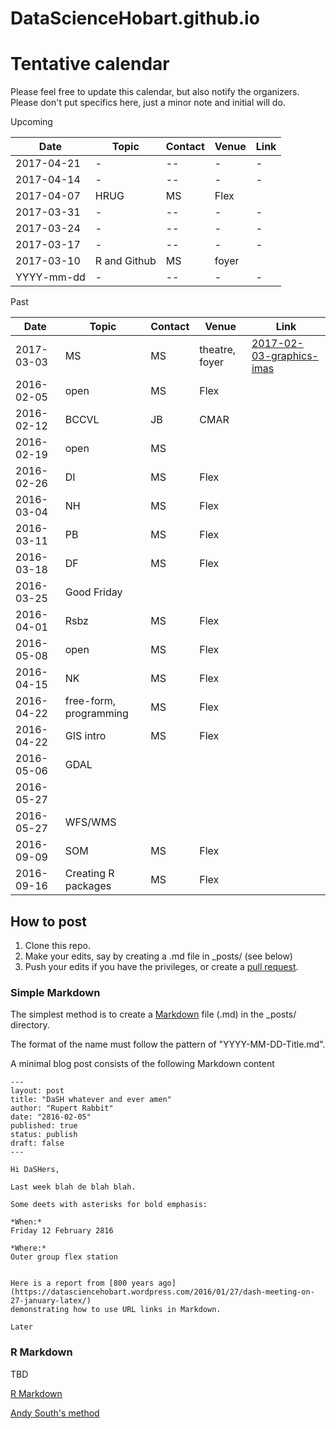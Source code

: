 # DataScienceHobart.github.io

# Tentative calendar 

Please feel free to update this calendar, but also notify the organizers. Please don't put specifics here, just a minor note and initial will do. 

<!-- writeLines(sprintf("%s |  -  |    |    | ", seq(as.Date("2016-04-15"), length = 10, by = "1 week"))) -->

Upcoming


Date       | Topic | Contact | Venue | Link |
-----------|-------|---------|-------|------|
2017-04-21 | -  | --   |   - |   -    |
2017-04-14 | -  | --   |   - |   -    |
2017-04-07 |  HRUG   | MS      | Flex  |  |
2017-03-31 | -  | --   |   - |   -    |
2017-03-24 | -  | --   |   - |   -    |
2017-03-17 | -  | --   |   - |   -    |
2017-03-10 |   R and Github    | MS   | foyer  |  |
YYYY-mm-dd | -  | --   |   - |   -    |






Past 


Date       | Topic | Contact | Venue | Link |
-----------|-------|---------|-------|-------|
2017-03-03 |  MS   | MS      | theatre, foyer  | [2017-02-03-graphics-imas](https://github.com/DataScienceHobart/2017-02-03-graphics-imas/blob/master/README.md) |
2016-02-05 | open  | MS      | Flex  |  |
2016-02-12 | BCCVL | JB      | CMAR  |  |
2016-02-19 | open  | MS      |       |  |
2016-02-26 |  DI   | MS      | Flex  |  |
2016-03-04 |  NH   | MS      | Flex  |  |
2016-03-11 |  PB   | MS      | Flex  |  |
2016-03-18 |  DF   | MS      | Flex  |  |
2016-03-25 |  Good Friday |  |  |  |
2016-04-01 |  Rsbz | MS      | Flex  |  |
2016-05-08 | open  | MS      | Flex  |  |
2016-04-15 | NK    | MS      | Flex |  |
2016-04-22 | free-form, programming  | MS    | Flex    |   |
2016-04-22 |  GIS intro  | MS   | Flex    |   |
2016-05-06 |  GDAL |    |    |   |
2016-05-27 |    |    |    |   |
2016-05-27 |  WFS/WMS  |    |    |   |
2016-09-09 | SOM | MS | Flex |  |
2016-09-16 | Creating R packages | MS | Flex |  |



 

## How to post

1. Clone this repo. 
2. Make your edits, say by creating a .md file in _posts/ (see below)
3. Push your edits if you have the privileges, or create a [pull request](https://help.github.com/articles/creating-a-pull-request/). 

### Simple Markdown 

The simplest method is to create a [Markdown](https://daringfireball.net/projects/markdown/) file (.md) in the _posts/ directory. 

The format of the name must follow the pattern of "YYYY-MM-DD-Title.md". 

A minimal blog post consists of the following Markdown content

```
---
layout: post
title: "DaSH whatever and ever amen"
author: "Rupert Rabbit"
date: "2816-02-05"
published: true
status: publish
draft: false
---
 
Hi DaSHers, 

Last week blah de blah blah. 

Some deets with asterisks for bold emphasis: 

*When:*
Friday 12 February 2816

*Where:*
Outer group flex station


Here is a report from [800 years ago](https://datasciencehobart.wordpress.com/2016/01/27/dash-meeting-on-27-january-latex/) 
demonstrating how to use URL links in Markdown.  

Later
```
### R Markdown 

TBD

[R Markdown](rmarkdown.rstudio.com/)

[Andy South's method](http://andysouth.github.io/blog-setup/)



